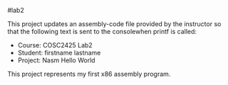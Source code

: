 #lab2

This project updates an assembly-code file provided by the instructor so that the following text is sent to the consolewhen printf is called:
- Course: COSC2425 Lab2
- Student: firstname lastname
- Project: Nasm Hello World

This project represents my first x86 assembly program.
         
